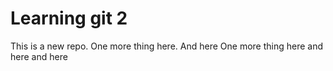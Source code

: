 # Learning git 2

This is a new repo. One more thing here.
And here
One more thing here
and here and
here